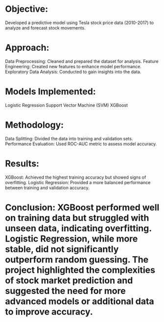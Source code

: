# Objective: 
Developed a predictive model using Tesla stock price data (2010-2017) to analyze and forecast stock movements.

# Approach:

Data Preprocessing: Cleaned and prepared the dataset for analysis.
Feature Engineering: Created new features to enhance model performance.
Exploratory Data Analysis: Conducted to gain insights into the data.

# Models Implemented:

Logistic Regression
Support Vector Machine (SVM)
XGBoost

# Methodology:

Data Splitting: Divided the data into training and validation sets.
Performance Evaluation: Used ROC-AUC metric to assess model accuracy.

# Results:

XGBoost: Achieved the highest training accuracy but showed signs of overfitting.
Logistic Regression: Provided a more balanced performance between training and validation accuracy.

# Conclusion: XGBoost performed well on training data but struggled with unseen data, indicating overfitting. Logistic Regression, while more stable, did not significantly outperform random guessing. The project highlighted the complexities of stock market prediction and suggested the need for more advanced models or additional data to improve accuracy.
